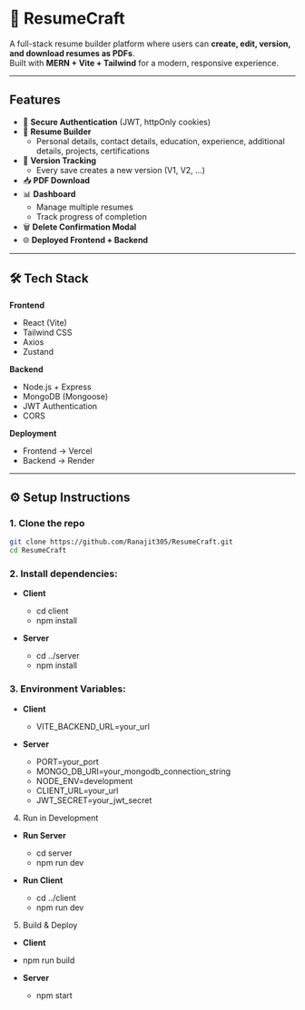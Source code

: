 # 📄 ResumeCraft  

A full-stack resume builder platform where users can **create, edit, version, and download resumes as PDFs**.  
Built with **MERN + Vite + Tailwind** for a modern, responsive experience.  

---

##  Features  

- 🔐 **Secure Authentication** (JWT, httpOnly cookies)  
- 📑 **Resume Builder**  
  - Personal details, contact details, education, experience, additional details, projects, certifications
- 🔄 **Version Tracking**  
  - Every save creates a new version (V1, V2, …)  
- 📥 **PDF Download**  
- 📊 **Dashboard**  
  - Manage multiple resumes  
  - Track progress of completion  
- 🗑️ **Delete Confirmation Modal**   
- 🌐 **Deployed Frontend + Backend**  

---

## 🛠️ Tech Stack  

**Frontend**  
- React (Vite)  
- Tailwind CSS  
- Axios
- Zustand

**Backend**  
- Node.js + Express  
- MongoDB (Mongoose)  
- JWT Authentication  
- CORS  

**Deployment**  
- Frontend → Vercel  
- Backend → Render   

---

## ⚙️ Setup Instructions 

### 1️. Clone the repo
```bash
git clone https://github.com/Ranajit305/ResumeCraft.git
cd ResumeCraft
```
### 2. Install dependencies:
- **Client**
  - cd client
  - npm install

- **Server**
  - cd ../server
  - npm install

### 3. Environment Variables:
- **Client**
  - VITE_BACKEND_URL=your_url

- **Server**
  - PORT=your_port
  - MONGO_DB_URI=your_mongodb_connection_string
  - NODE_ENV=development
  - CLIENT_URL=your_url
  - JWT_SECRET=your_jwt_secret

4. Run in Development
- **Run Server**
  - cd server
  - npm run dev

- **Run Client**
  - cd ../client
  - npm run dev

5. Build & Deploy
  - **Client**
  - npm run build

- **Server**
  - npm start
